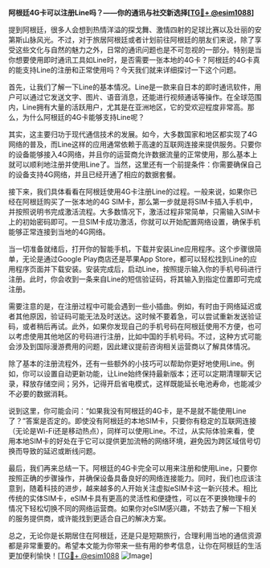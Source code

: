 **阿根廷4G卡可以注册Line吗？——你的通讯与社交新选择[[TG💪+ @esim1088](https://t.me/s/esim1088)]**

提到阿根廷，很多人会想到热情洋溢的探戈舞、激情四射的足球比赛以及壮丽的安第斯山脉风光。不过，对于旅居阿根廷或者计划前往阿根廷的朋友们来说，除了享受这些文化与自然的魅力之外，日常的通讯问题也是不可忽视的一部分。特别是当你想要使用即时通讯工具如Line时，是否需要一张本地的4G卡？阿根廷的4G卡真的能支持Line的注册和正常使用吗？今天我们就来详细探讨一下这个问题。

首先，让我们了解一下Line的基本情况。Line是一款来自日本的即时通讯软件，用户可以通过它发送文字、图片、语音消息，还能进行视频通话等操作。在全球范围内，Line拥有大量的活跃用户，尤其是在亚洲地区，它的受欢迎程度非常高。那么，为什么阿根廷的4G卡能够支持Line呢？

其实，这主要归功于现代通信技术的发展。如今，大多数国家和地区都实现了4G网络的普及，而Line这样的应用通常依赖于高速的互联网连接来提供服务。只要你的设备能够接入4G网络，并且你的运营商允许数据流量的正常使用，那么基本上就可以顺利地注册并使用Line了。当然，这里还有一个前提条件：你需要确保自己的设备支持4G网络，并且已经开通了相应的数据套餐。

接下来，我们具体看看在阿根廷使用4G卡注册Line的过程。一般来说，如果你已经在阿根廷购买了一张本地的4G SIM卡，那么第一步就是将SIM卡插入手机中，并按照说明书完成激活流程。大多数情况下，激活过程非常简单，只需输入SIM卡上的初始密码即可。一旦SIM卡成功激活，你就可以开始配置网络设置，确保手机能够正常连接到当地的4G网络。

当一切准备就绪后，打开你的智能手机，下载并安装Line应用程序。这个步骤很简单，无论是通过Google Play商店还是苹果App Store，都可以轻松找到Line的应用程序页面并下载安装。安装完成后，启动Line，按照提示输入你的手机号码进行注册。此时，你会收到一条来自Line的短信验证码，将其输入到指定位置即可完成注册。

需要注意的是，在注册过程中可能会遇到一些小插曲。例如，有时由于网络延迟或者其他原因，验证码可能无法及时送达。这时候不要着急，可以尝试重新发送验证码，或者稍后再试。此外，如果你发现自己的手机号码在阿根廷使用不方便，也可以考虑使用其他地区的号码进行注册，比如中国的手机号码。不过，这种方式可能会涉及到国际漫游费用的问题，因此建议提前咨询相关运营商以了解具体情况。

除了基本的注册流程外，还有一些额外的小技巧可以帮助你更好地使用Line。例如，你可以设置自动更新功能，让Line始终保持最新版本；还可以定期清理聊天记录，释放存储空间；另外，记得开启省电模式，这样既能延长电池寿命，也能减少不必要的数据消耗。

说到这里，你可能会问：“如果我没有阿根廷的4G卡，是不是就不能使用Line了？”答案是否定的。即使没有阿根廷的本地SIM卡，只要你有稳定的互联网连接（无论是Wi-Fi还是移动热点），同样可以使用Line。不过，从实际体验来看，使用本地SIM卡的好处在于它可以提供更加流畅的网络环境，避免因为跨区域信号切换而导致的延迟或断线问题。

最后，我们再来总结一下。阿根廷的4G卡完全可以用来注册和使用Line，只要你按照正确的步骤操作，并确保设备具备良好的网络连接能力。同时，我们也应该注意到，随着科技的进步，越来越多的人开始关注虚拟eSIM卡这一新兴技术。相比传统的实体SIM卡，eSIM卡具有更高的灵活性和便捷性，可以在不更换物理卡的情况下轻松切换不同的网络运营商。如果你对eSIM感兴趣，不妨去了解一下相关的服务提供商，或许能找到更适合自己的解决方案。

总之，无论你是长期居住在阿根廷，还是只是短期旅行，合理利用当地的通信资源都是非常重要的。希望本文能为你带来一些有用的参考信息，让你在阿根廷的生活更加便利愉快！[[TG💪+ @esim1088](https://t.me/s/esim1088) ![Image](https://i.postimg.cc/4NQfJmqS/Snipaste-2025-05-13-00-14-12.png)]